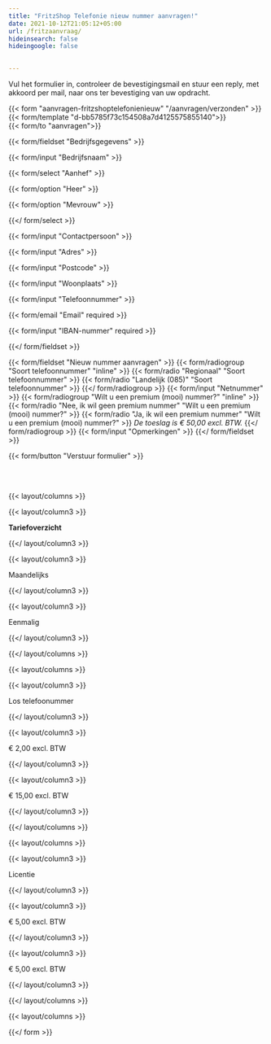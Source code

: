```yaml
---
title: "FritzShop Telefonie nieuw nummer aanvragen!"
date: 2021-10-12T21:05:12+05:00
url: /fritzaanvraag/
hideinsearch: false
hideingoogle: false

  
---
```


Vul het formulier in, controleer de bevestigingsmail en stuur een reply, met akkoord per mail, naar ons ter bevestiging van uw opdracht.

{{< form "aanvragen-fritzshoptelefonienieuw" "/aanvragen/verzonden" >}}  
{{< form/template "d-bb5785f73c154508a7d4125575855140">}}  
{{< form/to "aanvragen">}}

{{< form/fieldset "Bedrijfsgegevens" >}}

{{< form/input "Bedrijfsnaam" >}}

{{< form/select "Aanhef" >}}

{{< form/option "Heer" >}}

{{< form/option "Mevrouw" >}}

{{</ form/select >}}

{{< form/input "Contactpersoon" >}}

{{< form/input "Adres" >}}

{{< form/input "Postcode" >}}

{{< form/input "Woonplaats" >}}

{{< form/input "Telefoonnummer" >}}

{{< form/email "Email" required >}}

{{< form/input "IBAN-nummer" required >}}

{{</ form/fieldset >}}


{{< form/fieldset "Nieuw nummer aanvragen" >}} {{< form/radiogroup "Soort telefoonnummer" "inline" >}} {{< form/radio "Regionaal" "Soort telefoonnummer" >}} {{< form/radio "Landelijk (085)" "Soort telefoonnummer" >}} {{</ form/radiogroup >}} {{< form/input "Netnummer"   >}} {{< form/radiogroup "Wilt u een premium (mooi) nummer?" "inline" >}} {{< form/radio "Nee, ik wil geen premium nummer" "Wilt u een premium (mooi) nummer?" >}} {{< form/radio "Ja, ik wil een premium nummer" "Wilt u een premium (mooi) nummer?" >}} _De toeslag is € 50,00 excl. BTW._
{{</ form/radiogroup >}}
{{< form/input "Opmerkingen"  >}}
{{</ form/fieldset >}}


{{< form/button "Verstuur formulier" >}}

<br><br>

{{< layout/columns >}}

{{< layout/column3 >}}

**Tariefoverzicht**

{{</ layout/column3 >}}

{{< layout/column3 >}}

Maandelijks

{{</ layout/column3 >}}

{{< layout/column3 >}}

Eenmalig

{{</ layout/column3 >}}

{{</ layout/columns >}}

{{< layout/columns >}}

{{< layout/column3 >}}

Los telefoonummer

{{</ layout/column3 >}}

{{< layout/column3 >}}

€ 2,00 excl. BTW

{{</ layout/column3 >}}

{{< layout/column3 >}}

€ 15,00 excl. BTW

{{</ layout/column3 >}}

{{</ layout/columns >}}

{{< layout/columns >}}

{{< layout/column3 >}}

Licentie

{{</ layout/column3 >}}

{{< layout/column3 >}}

€ 5,00 excl. BTW

{{</ layout/column3 >}}

{{< layout/column3 >}}

€ 5,00 excl. BTW

{{</ layout/column3 >}}

{{</ layout/columns >}}

{{< layout/columns >}}

{{</ form >}}
